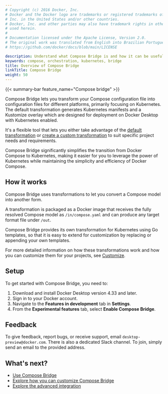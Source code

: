 ```yaml
---
# Copyright (c) 2016 Docker, Inc.
# Docker and the Docker logo are trademarks or registered trademarks of Docker,
# Inc. in the United States and/or other countries.
# Docker, Inc. and other parties may also have trademark rights in other terms
# used herein.
#
# Documentation licensed under the Apache License, Version 2.0.
# The original work was translated from English into Brazilian Portuguese.
# https://github.com/docker/docs/blob/main/LICENSE

description: Understand what Compose Bridge is and how it can be useful
keywords: compose, orchestration, kubernetes, bridge
title: Overview of Compose Bridge
linkTitle: Compose Bridge
weight: 50
---
```

{{< summary-bar feature_name="Compose bridge" >}}

Compose Bridge lets you transform your Compose configuration file into configuration files for different platforms, primarily focusing on Kubernetes. The default transformation generates Kubernetes manifests and a Kustomize overlay which are designed for deployment on Docker Desktop with Kubernetes enabled.  

It's a flexible tool that lets you either take advantage of the [default transformation](usage.md) or [create a custom transformation](customize.md) to suit specific project needs and requirements.  

Compose Bridge significantly simplifies the transition from Docker Compose to Kubernetes, making it easier for you to leverage the power of Kubernetes while maintaining the simplicity and efficiency of Docker Compose.

## How it works

Compose Bridge uses transformations to let you convert a Compose model into another form. 

A transformation is packaged as a Docker image that receives the fully resolved Compose model as `/in/compose.yaml` and can produce any target format file under `/out`.

Compose Bridge provides its own transformation for Kubernetes using Go templates, so that it is easy to extend for customization by replacing or appending your own templates.

For more detailed information on how these transformations work and how you can customize them for your projects, see [Customize](customize.md).

## Setup

To get started with Compose Bridge, you need to:

1. Download and install Docker Desktop version 4.33 and later.
2. Sign in to your Docker account.
3. Navigate to the **Features in development** tab in **Settings**. 
4. From the **Experimental features** tab, select **Enable Compose Bridge**.

## Feedback

To give feedback, report bugs, or receive support, email `desktop-preview@docker.com`. There is also a dedicated Slack channel. To join, simply send an email to the provided address.

## What's next?

- [Use Compose Bridge](usage.md)
- [Explore how you can customize Compose Bridge](customize.md)
- [Explore the advanced integration](advanced-integration.md)
